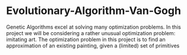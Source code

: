 # Evolutionary-Algorithm-Van-Gogh
Genetic Algorithms excel at solving many optimization problems. In this project we will be considering a rather unusual optimization problem: imitating art. The optimization problem in this project is to find an approximation of an existing painting, given a (limited) set of primitives
